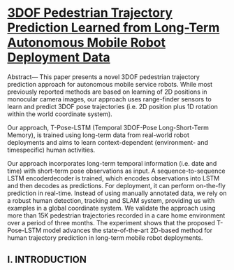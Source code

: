 # [3DOF Pedestrian Trajectory Prediction Learned from Long-Term Autonomous Mobile Robot Deployment Data](https://arxiv.org/pdf/1710.00126.pdf)



Abstract— This paper presents a novel 3DOF pedestrian trajectory prediction approach for autonomous mobile service robots. While most previously reported methods are based on learning of 2D positions in monocular camera images, our approach uses range-finder sensors to learn and predict 3DOF pose trajectories (i.e. 2D position plus 1D rotation within the world coordinate system). 

Our approach, T-Pose-LSTM (Temporal 3DOF-Pose Long-Short-Term Memory), is trained using long-term data from real-world robot deployments and aims to learn context-dependent (environment- and timespecific) human activities. 

Our approach incorporates long-term temporal information (i.e. date and time) with short-term pose observations as input. A sequence-to-sequence LSTM encoderdecoder is trained, which encodes observations into LSTM and then decodes as predictions. For deployment, it can perform on-the-fly prediction in real-time. Instead of using manually annotated data, we rely on a robust human detection, tracking and SLAM system, providing us with examples in a global coordinate system. We validate the approach using more than 15K pedestrian trajectories recorded in a care home environment over a period of three months. The experiment shows that the proposed T-Pose-LSTM model advances the state-of-the-art 2D-based method for human trajectory prediction in long-term mobile robot deployments.

## I. INTRODUCTION

